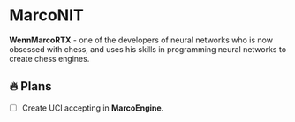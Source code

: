# MarcoNIT

**WennMarcoRTX** - one of the developers of neural networks who is now obsessed with chess, and uses his skills in programming neural networks to create chess engines.


## 🔥 Plans
- [ ] Create UCI accepting in __MarcoEngine__.
